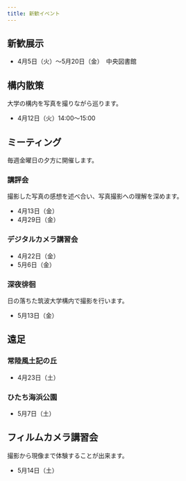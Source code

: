 ```yaml
---
title: 新歓イベント
---
```

## 新歓展示

* 4月5日（火）～5月20日（金）　中央図書館

## 構内散策

大学の構内を写真を撮りながら巡ります。

* 4月12日（火）14:00～15:00

## ミーティング

毎週金曜日の夕方に開催します。

### 講評会

撮影した写真の感想を述べ合い、写真撮影への理解を深めます。

* 4月13日（金）
* 4月29日（金）

### デジタルカメラ講習会

* 4月22日（金）
* 5月6日（金）

### 深夜徘徊

日の落ちた筑波大学構内で撮影を行います。

* 5月13日（金）

## 遠足

### 常陸風土記の丘

* 4月23日（土）

### ひたち海浜公園

* 5月7日（土）

## フィルムカメラ講習会

撮影から現像まで体験することが出来ます。

* 5月14日（土）